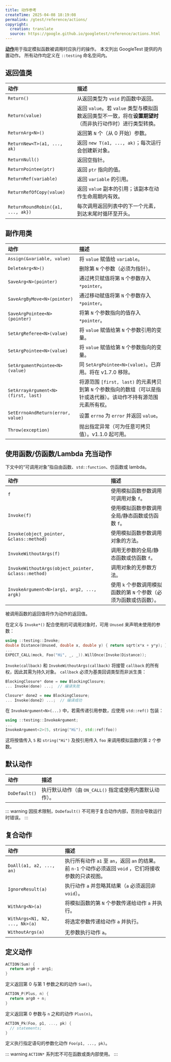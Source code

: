 ```yaml
---
title: 动作参考
createTime: 2025-04-08 18:19:08
permalink: /gtest/reference/actions/
copyright:
  creation: translate
  source: https://google.github.io/googletest/reference/actions.html
---
```


[**动作**](../gmock_for_dummies.md#actions-what-should-it-do)用于指定模拟函数被调用时应执行的操作。
本文列出 GoogleTest 提供的内置动作。
所有动作均定义在 `::testing` 命名空间内。

## 返回值类

| 动作                              | 描述                                                                                                      |
| :-------------------------------- | :-------------------------------------------------------------------------------------------------------- |
| `Return()`                        | 从返回类型为 `void` 的函数中返回。                                                                        |
| `Return(value)`                   | 返回 `value`。若 `value` 类型与模拟函数返回类型不一致，将在**设置期望时**（而非执行动作时）进行类型转换。 |
| `ReturnArg<N>()`                  | 返回第 `N` 个（从 0 开始）参数。                                                                          |
| `ReturnNew<T>(a1, ..., ak)`       | 返回 `new T(a1, ..., ak)`；每次运行会创建新对象。                                                         |
| `ReturnNull()`                    | 返回空指针。                                                                                              |
| `ReturnPointee(ptr)`              | 返回 `ptr` 指向的值。                                                                                     |
| `ReturnRef(variable)`             | 返回 `variable` 的引用。                                                                                  |
| `ReturnRefOfCopy(value)`          | 返回 `value` 副本的引用；该副本在动作生命周期内有效。                                                     |
| `ReturnRoundRobin({a1, ..., ak})` | 每次调用返回列表中的下一个元素，到达末尾时循环至开头。                                                    |

## 副作用类

| 动作                               | 描述                                                                                                               |
| :--------------------------------- | :----------------------------------------------------------------------------------------------------------------- |
| `Assign(&variable, value)`         | 将 `value` 赋值给 `variable`。                                                                                     |
| `DeleteArg<N>()`                   | 删除第 `N` 个参数（必须为指针）。                                                                                  |
| `SaveArg<N>(pointer)`              | 通过拷贝赋值将第 `N` 个参数存入 `*pointer`。                                                                       |
| `SaveArgByMove<N>(pointer)`        | 通过移动赋值将第 `N` 个参数存入 `*pointer`。                                                                       |
| `SaveArgPointee<N>(pointer)`       | 将第 `N` 个参数指向的值存入 `*pointer`。                                                                           |
| `SetArgReferee<N>(value)`          | 将 `value` 赋值给第 `N` 个参数引用的变量。                                                                         |
| `SetArgPointee<N>(value)`          | 将 `value` 赋值给第 `N` 个参数指向的变量。                                                                         |
| `SetArgumentPointee<N>(value)`     | 同 `SetArgPointee<N>(value)`。已弃用。将在 v1.7.0 移除。                                                           |
| `SetArrayArgument<N>(first, last)` | 将源范围 `[first, last)` 的元素拷贝到第 `N` 个参数指向的数组（可以是指针或迭代器）。该动作不持有源范围元素所有权。 |
| `SetErrnoAndReturn(error, value)`  | 设置 `errno` 为 `error` 并返回 `value`。                                                                           |
| `Throw(exception)`                 | 抛出指定异常（可为任意可拷贝值）。v1.1.0 起可用。                                                                  |

## 使用函数/仿函数/Lambda 充当动作

下文中的“可调用对象”指自由函数、`std::function`、仿函数或 lambda。

| 动作                                                | 描述                                                               |
| :-------------------------------------------------- | :----------------------------------------------------------------- |
| `f`                                                 | 使用模拟函数参数调用可调用对象 `f`。                               |
| `Invoke(f)`                                         | 使用模拟函数参数调用全局/静态函数或仿函数 `f`。                    |
| `Invoke(object_pointer, &class::method)`            | 使用模拟函数参数调用对象的方法。                                   |
| `InvokeWithoutArgs(f)`                              | 调用无参数的全局/静态函数或仿函数 `f`。                            |
| `InvokeWithoutArgs(object_pointer, &class::method)` | 调用对象的无参数方法。                                             |
| `InvokeArgument<N>(arg1, arg2, ..., argk)`          | 使用 `k` 个参数调用模拟函数的第 `N` 个参数（必须为函数或仿函数）。 |

被调用函数的返回值将作为动作的返回值。

在定义与 `Invoke*()` 配合使用的可调用对象时，可用 `Unused` 来声明未使用的参数：

```cpp
using ::testing::Invoke;
double Distance(Unused, double x, double y) { return sqrt(x*x + y*y); }
...
EXPECT_CALL(mock, Foo("Hi", _, _)).WillOnce(Invoke(Distance));
```

`Invoke(callback)` 和 `InvokeWithoutArgs(callback)` 将接管 `callback` 的所有权，因此其需为持久对象。
`callback` 必须为基类回调类型而非派生类：

```cpp
BlockingClosure* done = new BlockingClosure;
... Invoke(done) ...;  // 编译失败

Closure* done2 = new BlockingClosure;
... Invoke(done2) ...;  // 编译成功
```

在 `InvokeArgument<N>(...)` 中，若需传递引用参数，应使用 `std::ref()` 包装：

```cpp
using ::testing::InvokeArgument;
...
InvokeArgument<2>(5, string("Hi"), std::ref(foo))
```

这将按值传入 `5` 和 `string("Hi")` 及按引用传入 `foo` 来调用模拟函数的第 `2` 个参数。

## 默认动作

| 动作          | 描述                                                    |
| :------------ | :------------------------------------------------------ |
| `DoDefault()` | 执行默认动作（由 `ON_CALL()` 指定或使用内置默认动作）。 |

::: warning
因技术限制，`DoDefault()` 不可用于复合动作内部，否则会导致运行时错误。
:::

## 复合动作

| 动作                           | 描述                                                                                                     |
| :----------------------------- | :------------------------------------------------------------------------------------------------------- |
| `DoAll(a1, a2, ..., an)`       | 执行所有动作 `a1` 至 `an`，返回 `an` 的结果。前 `n-1` 个动作必须返回 `void` ，它们将接收参数的只读视图。 |
| `IgnoreResult(a)`              | 执行动作 `a` 并忽略其结果（`a` 必须返回非 `void`）。                                                     |
| `WithArg<N>(a)`                | 将模拟函数的第 `N` 个参数传递给动作 `a` 并执行。                                                         |
| `WithArgs<N1, N2, ..., Nk>(a)` | 将选定参数传递给动作 `a` 并执行。                                                                        |
| `WithoutArgs(a)`               | 无参数执行动作 `a`。                                                                                     |

## 定义动作

```cpp
ACTION(Sum) {
  return arg0 + arg1;
}
```

定义返回第 0 与第 1 参数之和的动作 `Sum()`。

```cpp
ACTION_P(Plus, n) {
  return arg0 + n;
}
```

定义返回第 0 参数与 `n` 之和的动作 `Plus(n)`。

```cpp
ACTION_Pk(Foo, p1, ..., pk) {
  // statements;
}
```

定义执行指定语句的参数化动作 `Foo(p1, ..., pk)`。

::: warning
`ACTION*` 系列宏不可在函数或类内部使用。
:::
